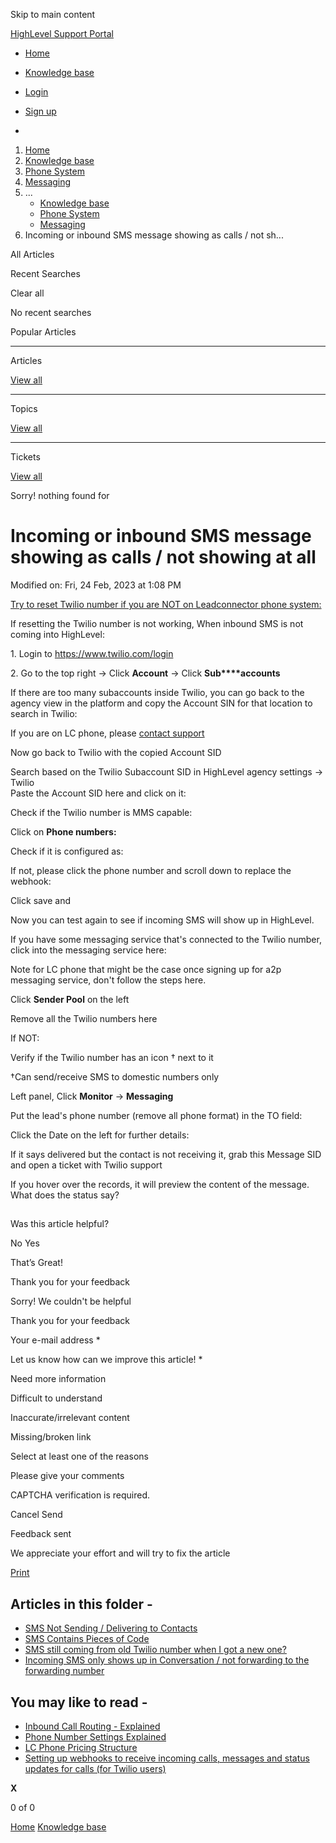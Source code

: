 Skip to main content

[ HighLevel Support Portal ](https://help.gohighlevel.com)

  * [ Home ](/support/home)
  * [ Knowledge base ](/support/solutions)

  * [Login](/support/login)
  * [Sign up](/support/signup)
  * 

  1. [Home](/support/home)
  2. [Knowledge base](/support/solutions)
  3. [Phone System](/support/solutions/48000415161)
  4. [Messaging](/support/solutions/folders/48000690075)
  5. ... 
     * [Knowledge base](/support/solutions)
     * [Phone System](/support/solutions/48000415161)
     * [Messaging](/support/solutions/folders/48000690075)
  6. Incoming or inbound SMS message showing as calls / not sh...

All  Articles 

Recent Searches

Clear all

No recent searches

Popular Articles

* * *

Articles

[View all](/support/search/solutions)

* * *

Topics

[View all](/support/search/topics)

* * *

Tickets

[View all](/support/search/tickets)

Sorry! nothing found for   

# Incoming or inbound SMS message showing as calls / not showing at all

Modified on: Fri, 24 Feb, 2023 at 1:08 PM

[Try to reset Twilio number if you are NOT on Leadconnector phone system:](https://help.gohighlevel.com/support/solutions/articles/48000981428-deleting-resetting-a-twilio-number)

If resetting the Twilio number is not working, When inbound SMS is not coming into HighLevel:

1\. Login to <https://www.twilio.com/login> [](https://www.twilio.com/login)  
  
2\. Go to the top right -> Click **Account** -> Click **Sub****accounts**  

If there are too many subaccounts inside Twilio, you can go back to the agency view in the platform and copy the Account SIN for that location to search in Twilio:

If you are on LC phone, please [contact support](https://help.gohighlevel.com/en/support/solutions/articles/48001204857) [](https://help.gohighlevel.com/en/support/solutions/articles/48001204857)

Now go back to Twilio with the copied Account SID

Search based on the Twilio Subaccount SID in HighLevel agency settings -> Twilio  
Paste the Account SID here and click on it:

Check if the Twilio number is MMS capable:

Click on **Phone numbers:**

Check if it is configured as:

If not, please click the phone number and scroll down to replace the webhook:

Click save and

Now you can test again to see if incoming SMS will show up in HighLevel.

If you have some messaging service that's connected to the Twilio number, click into the messaging service here:

Note for LC phone that might be the case once signing up for a2p messaging service, don't follow the steps here.

Click **Sender Pool** on the left

Remove all the Twilio numbers here

If NOT:

Verify if the Twilio number has an icon † next to it

†Can send/receive SMS to domestic numbers only

Left panel, Click **Monitor** -> **Messaging**  
  
Put the lead's phone number (remove all phone format) in the TO field:  

Click the Date on the left for further details:  
  
If it says delivered but the contact is not receiving it, grab this Message SID and open a ticket with Twilio support  

If you hover over the records, it will preview the content of the message. What does the status say?

##   

Was this article helpful?

No  Yes 

That’s Great!

Thank you for your feedback

Sorry! We couldn't be helpful

Thank you for your feedback

Your e-mail address *

Let us know how can we improve this article! *

Need more information 

Difficult to understand 

Inaccurate/irrelevant content 

Missing/broken link 

Select at least one of the reasons 

Please give your comments 

CAPTCHA verification is required. 

Cancel  Send 

Feedback sent

We appreciate your effort and will try to fix the article

[Print](javascript:print\(\))

## Articles in this folder -

  * [SMS Not Sending / Delivering to Contacts](/support/solutions/articles/48000981696-sms-not-sending-delivering-to-contacts)
  * [SMS Contains Pieces of Code](/support/solutions/articles/48000979914-sms-contains-pieces-of-code)
  * [SMS still coming from old Twilio number when I got a new one?](/support/solutions/articles/48001152123-sms-still-coming-from-old-twilio-number-when-i-got-a-new-one-)
  * [Incoming SMS only shows up in Conversation / not forwarding to the forwarding number](/support/solutions/articles/48001156789-incoming-sms-only-shows-up-in-conversation-not-forwarding-to-the-forwarding-number)

## You may like to read -

  * [Inbound Call Routing - Explained](/support/solutions/articles/48000981432-inbound-call-routing-explained)
  * [Phone Number Settings Explained](/support/solutions/articles/48001229976-phone-number-settings-explained)
  * [LC Phone Pricing Structure](/support/solutions/articles/48001223556-lc-phone-pricing-structure)
  * [Setting up webhooks to receive incoming calls, messages and status updates for calls (for Twilio users)](/support/solutions/articles/155000002824-setting-up-webhooks-to-receive-incoming-calls-messages-and-status-updates-for-calls-for-twilio-user)

**X**

0 of 0 []()

[Home](/support/home) [Knowledge base](/support/solutions)
